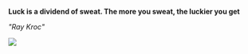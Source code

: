 **Luck is a dividend of sweat. The more you sweat, the luckier you get**

*"Ray Kroc"*

![](https://api.nosense.lol/ghvc/?username=cdfrm)